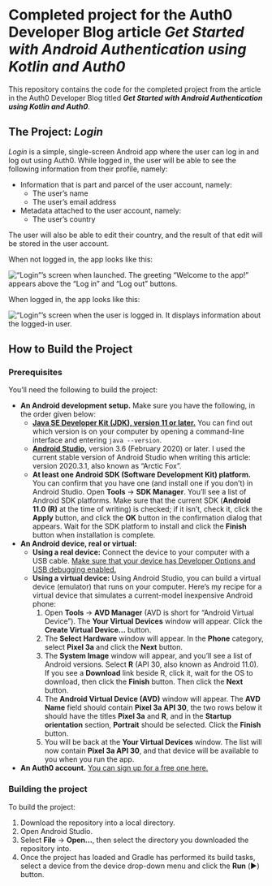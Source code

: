 # Completed project for the Auth0 Developer Blog article *Get Started with Android Authentication using Kotlin and Auth0*

This repository contains the code for the completed project from the article in the Auth0 Developer Blog titled ***Get Started with Android Authentication using Kotlin and Auth0***.


## The Project: *Login*

*Login* is a simple, single-screen Android app where the user can  log in and log out using Auth0. While logged in, the user will be able to see the following information from their profile, namely:

* Information that is part and parcel of the user account, namely:
	* The user’s name
	* The user’s email address
* Metadata attached to the user account, namely:
	* The user’s country

The user will also be able to edit their country, and the result of that edit will be stored in the user account.

When not logged in, the app looks like this:

![“Login”’s screen when launched. The greeting “Welcome to the app!” appears above the “Log in” and “Log out” buttons.](https://images.ctfassets.net/23aumh6u8s0i/7FSXqzXczgaNUC5NnY9q1F/d72b55833d1bf446c70d60488f7f4ae0/welcome_screen.png)

When logged in, the app looks like this:

![“Login”’s screen when the user is logged in. It displays information about the logged-in user.](https://images.ctfassets.net/23aumh6u8s0i/6D4JdPU0s5tGuplX9gEE4g/cfb0e2c57ead91059a2d6a26d6efdf44/main_screen_1.png)


## How to Build the Project

### Prerequisites

You’ll need the following to build the project:

* **An Android development setup.** Make sure you have the following, in the order given below:
	* [**Java SE Developer Kit (JDK), version 11 or later.**](https://www.oracle.com/java/technologies/javase-jdk16-downloads.html) You can find out which version is on your computer by opening a command-line interface and entering `java --version`.
	* [**Android Studio,**](https://developer.android.com/studio) version 3.6 (February 2020) or later. I used the current stable version of Android Studio when writing this article: version 2020.3.1, also known as “Arctic Fox”.
	* **At least one Android SDK (Software Development Kit) platform.** You can confirm that you have one (and install one if you don’t) in Android Studio. Open **Tools** → **SDK Manager**. You’ll see a list of Android SDK platforms. Make sure that the current SDK (**Android 11.0 (R)** at the time of writing) is checked; if it isn’t, check it, click the **Apply** button, and click the **OK**  button in the confirmation dialog that appears. Wait for the SDK platform to install and click the **Finish** button when installation is complete.
* **An Android device, real or virtual:**
	* **Using a real device:** Connect the device to your computer with a USB cable. [Make sure that your device has Developer Options and USB debugging enabled.](https://developer.android.com/studio/debug/dev-options)
	* **Using a virtual device:** Using Android Studio, you can build a virtual device (emulator) that runs on your computer. Here’s my recipe for a virtual device that simulates a current-model inexpensive Android phone:
		1. Open **Tools** → **AVD Manager** (AVD is short for “Android Virtual Device”). The **Your Virtual Devices** window will appear. Click the **Create Virtual Device...** button.
		2. The **Select Hardware** window will appear. In the **Phone** category, select **Pixel 3a** and click the **Next** button.
		3. The **System Image** window will appear, and you’ll see a list of Android versions. Select **R** (API 30, also known as Android 11.0). If you see a **Download** link beside R, click it, wait for the OS to download, then click the **Finish** button. Then click the **Next** button.
		4. The **Android Virtual Device (AVD)** window will appear. The **AVD Name** field should contain **Pixel 3a API 30**, the two rows below it should have the titles **Pixel 3a** and **R**, and in the **Startup orientation** section, **Portrait** should be selected. Click the **Finish** button.
		5. You will be back at the **Your Virtual Devices** window. The list will now contain **Pixel 3a API 30**, and that device will be available to you when you run the app.
* **An Auth0 account.** [You can sign up for a free one here.](https://auth0.com/sign-up?tr=1)


### Building the project

To build the project:

1. Download the repository into a local directory.
2. Open Android Studio.
3. Select **File** → **Open...**, then select the directory you downloaded the repository into.
4. Once the project has loaded and Gradle has performed its build tasks, select a device from the device drop-down menu and click the **Run** (▶️) button.